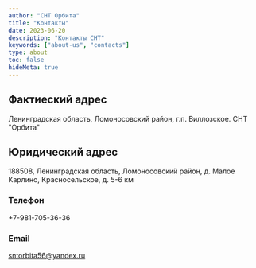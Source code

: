 ```yaml
---
author: "СНТ Орбита"
title: "Контакты"
date: 2023-06-20
description: "Контакты СНТ"
keywords: ["about-us", "contacts"]
type: about
toc: false
hideMeta: true
---
```


## Фактиеский адрес

Ленинградская область, Ломоносовский район, г.п. Виллозское. СНТ "Орбита"

## Юридический адрес

188508, Ленинградская область, Ломоносовский район, д. Малое Карлино, Красносельское, д. 5-6 км

### Телефон

+7-981-705-36-36

### Email

<sntorbita56@yandex.ru>
